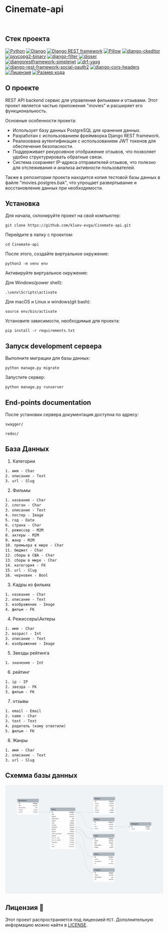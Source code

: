 # Cinemate-api

<br/>

## Стек проекта

[![Python](https://img.shields.io/badge/python-3.10-blue.svg?style=for-the-badge&logo=python)](https://www.python.org/)
[![Django](https://img.shields.io/badge/django-4.2.3-blue.svg?style=for-the-badge&logo=django)](https://www.djangoproject.com/)
[![Django REST framework](https://img.shields.io/badge/django_rest_framework-3.14.0-blue.svg?style=for-the-badge&logo=django)](https://www.django-rest-framework.org/)
[![Pillow](https://img.shields.io/badge/Pillow-10.0.0-blue.svg?style=for-the-badge)](https://pypi.org/project/Pillow/)
[![django-ckeditor](https://img.shields.io/badge/django--ckeditor-6.1.1-blue.svg?style=for-the-badge)](https://pypi.org/project/django-ckeditor/)
[![psycopg2-binary](https://img.shields.io/badge/psycopg2--binary-2.9.6-blue.svg?style=for-the-badge)](https://pypi.org/project/psycopg2-binary/)
[![django-filter](https://img.shields.io/badge/django--filter-23.2-blue.svg?style=for-the-badge)](https://pypi.org/project/django-filter/)
[![djoser](https://img.shields.io/badge/djoser-2.2.0-blue.svg?style=for-the-badge)](https://pypi.org/project/djoser/)
[![djangorestframework-simplejwt](https://img.shields.io/badge/djangorestframework--simplejwt-5.2.2-blue.svg?style=for-the-badge)](https://pypi.org/project/djangorestframework-simplejwt/)
[![drf-yasg](https://img.shields.io/badge/drf--yasg-1.21.6-blue.svg?style=for-the-badge)](https://pypi.org/project/drf-yasg/)
[![django-rest-framework-social-oauth2](https://img.shields.io/badge/django--rest--framework--social--oauth2-1.1.0-blue.svg?style=for-the-badge)](https://pypi.org/project/django-rest-framework-social-oauth2/)
[![django-cors-headers](https://img.shields.io/badge/django--cors--headers-4.2.0-blue.svg?style=for-the-badge)](https://pypi.org/project/django-cors-headers/)
[![Лицензия](https://img.shields.io/github/license/kluev-evga/Cinemate-api?color=blue&style=for-the-badge&logo=github)](https://github.com/kluev-evga/Cinemate-api/blob/master/LICENSE)
[![Размер кода](https://img.shields.io/github/languages/code-size/kluev-evga/Cinemate-api?style=for-the-badge&logo=github)](https://github.com/kluev-evga/Cinemate-api)

## О проекте

REST API backend сервис для управления фильмами и отзывами. Этот проект является частью приложения "movies" и расширяет
его функциональность.

Основные особенности проекта:

- Использует базу данных PostgreSQL для хранения данных.
- Разработан с использованием фреймворка Django REST framework.
- Реализована аутентификация с использованием JWT токенов для обеспечения безопасности.
- Поддерживает рекурсивное отображение отзывов, что позволяет удобно структурировать обратные связи.
- Система сохраняет IP-адреса отправителей отзывов, что полезно для отслеживания и анализа активности пользователей.

Также в репозитории проекта находится копия тестовой базы данных в файле "movies.postgres.bak", что упрощает
развертывание и восстановление данных при необходимости.

## Установка

Для начала, склонируйте проект на свой компьютер:

```shell
git clone https://github.com/kluev-evga/Cinemate-api.git
```

Перейдите в папку с проектом:

```shell
cd Cinemate-api
```

После этого, создайте виртуальное окружение:

```shell
python3 -m venv env
```

Активируйте виртуальное окружение:

Для Windows(power shell):

```shell
.\venv\Scripts\activate
```

Для macOS и Linux и windows(git bash):

```shell
source env/bin/activate
```

Установите зависимости, необходимые для проекта:

```shell
pip install -r requirements.txt
```

## Запуск development сервера

Выполните миграции для базы данных:

```shell
python manage.py migrate
```

Запустите сервер:

```shell
python manage.py runserver
```

## End-points documentation

После установки сервера документация доступна по адресу:

```
swagger/
```

```
redoc/
```

## База Данных

1. Категории

```
1. имя - Char
2. описание - Text
3. url - Slug
```

2. Фильмы

```
1. название - Char
2. слоган - Char
3. описание - Text
4. постер - Image
5. год - Date
6. страна - Char
7. режиссер - M2M
8. актеры - M2M
9. жанр - M2M
10. премьера в мире - Char
11. бюджет - Char
12. сборы в США - Char
13. сборы в мире - Char
14. категория - FK 
15. url - Slug
16. черновик - Bool
```

3. Кадры из фильма

```
1. название - Char
2. описание - Text
3. изображение - Image
4. фильм - FK
```

4. Режиссеры\\Актеры

```
1. имя - Char
2. возраст - Int
3. описание - Text
4. изображение - Image
```

5. Звезды рейтинга

```
1. значение - Int
```

6. рейтинг

```
1. ip - IP
2. звезда - FK
3. фильм - FK
```

7. отзывы

```
1. email - Email
2. name - Char
3. text - Text
4. родитель (кому ответили)
5. фильм - FK

```

8. Жанры

```
1. имя - Char
2. описание - Text
3. url - Slug
```

## Схемма базы данных

![Scheme](database-scheme.png)

## Лицензия 📜

Этот проект распространяется под лицензией `MIT`. Дополнительную информацию можно найти
в [LICENSE](https://github.com/kluev-evga/Cinemate-api/blob/master/LICENSE).